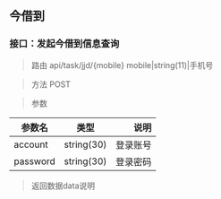 ## 今借到
### 接口：发起今借到信息查询
> 路由 api/task/jjd/{mobile}
> mobile|string(11)|手机号

>方法 POST

>参数

参数名|类型|说明
---|:--:|---:
account|string(30)|登录账号
password|string(30)|登录密码

>返回数据data说明
